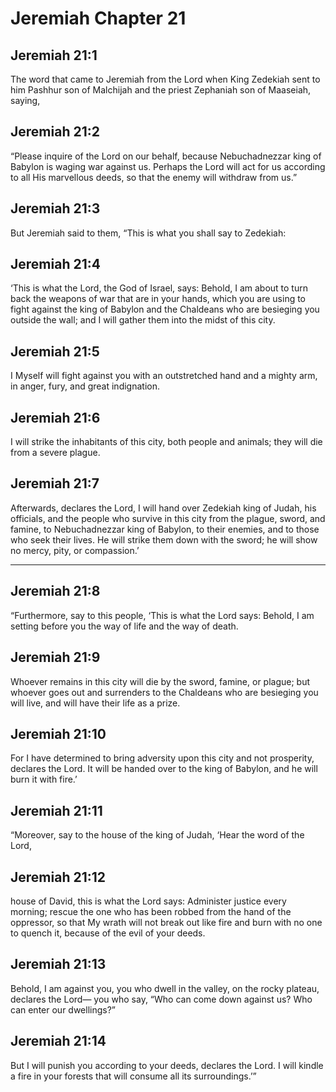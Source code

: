 # Jeremiah Chapter 21

## Jeremiah 21:1

The word that came to Jeremiah from the Lord when King Zedekiah sent to him Pashhur son of Malchijah and the priest Zephaniah son of Maaseiah, saying,

## Jeremiah 21:2

“Please inquire of the Lord on our behalf, because Nebuchadnezzar king of Babylon is waging war against us. Perhaps the Lord will act for us according to all His marvellous deeds, so that the enemy will withdraw from us.”

## Jeremiah 21:3

But Jeremiah said to them, “This is what you shall say to Zedekiah:

## Jeremiah 21:4

‘This is what the Lord, the God of Israel, says: Behold, I am about to turn back the weapons of war that are in your hands, which you are using to fight against the king of Babylon and the Chaldeans who are besieging you outside the wall; and I will gather them into the midst of this city.

## Jeremiah 21:5

I Myself will fight against you with an outstretched hand and a mighty arm, in anger, fury, and great indignation.

## Jeremiah 21:6

I will strike the inhabitants of this city, both people and animals; they will die from a severe plague.

## Jeremiah 21:7

Afterwards, declares the Lord, I will hand over Zedekiah king of Judah, his officials, and the people who survive in this city from the plague, sword, and famine, to Nebuchadnezzar king of Babylon, to their enemies, and to those who seek their lives. He will strike them down with the sword; he will show no mercy, pity, or compassion.’

---

## Jeremiah 21:8

“Furthermore, say to this people, ‘This is what the Lord says: Behold, I am setting before you the way of life and the way of death.

## Jeremiah 21:9

Whoever remains in this city will die by the sword, famine, or plague; but whoever goes out and surrenders to the Chaldeans who are besieging you will live, and will have their life as a prize.

## Jeremiah 21:10

For I have determined to bring adversity upon this city and not prosperity, declares the Lord. It will be handed over to the king of Babylon, and he will burn it with fire.’

## Jeremiah 21:11

“Moreover, say to the house of the king of Judah, ‘Hear the word of the Lord,

## Jeremiah 21:12

house of David, this is what the Lord says: Administer justice every morning; rescue the one who has been robbed from the hand of the oppressor, so that My wrath will not break out like fire and burn with no one to quench it, because of the evil of your deeds.

## Jeremiah 21:13

Behold, I am against you, you who dwell in the valley, on the rocky plateau, declares the Lord— you who say, “Who can come down against us? Who can enter our dwellings?”

## Jeremiah 21:14

But I will punish you according to your deeds, declares the Lord. I will kindle a fire in your forests that will consume all its surroundings.’”
